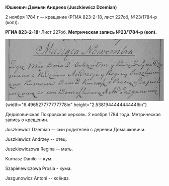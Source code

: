 **Юшкевич Демьян Андреев (Juszkiewicz Dzemian)**

2 ноября 1784 г -- крещение (РГИА 823-2-18, лист 227об, №23/1784-р
(коп)).

**РГИА 823-2-18:** Лист 227об. **Метрическая запись №23/1784-р (коп).**

![](./media/4409c3403ac4b8215b16f04467b586ede4e5e3dd.png){width="6.496527777777778in"
height="2.5381944444444446in"}

Дедиловичская Покровская церковь. 2 ноября 1784 года. Метрическая запись
о крещении.

Juszkiewicz Dzemian -- сын родителей с деревни Домашковичи.

Juszkiewicz Andrzey -- отец.

Juszkiewiczowa Regina -- мать.

Kurnasz Daniło -- кум.

Szapielewiczowa Prosia - кума.

Jazgunowicz Antoni -- ксёндз.

